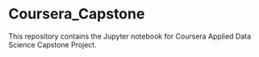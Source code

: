 # Coursera_Capstone
This repository contains the Jupyter notebook for Coursera Applied Data Science Capstone Project.
